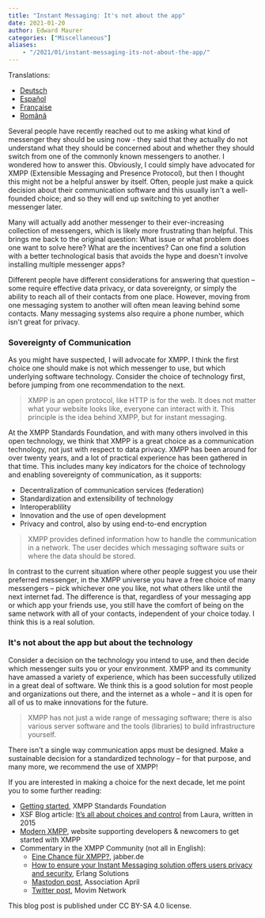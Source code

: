 ```yaml
---
title: "Instant Messaging: It's not about the app"
date: 2021-01-20
author: Edward Maurer
categories: ["Miscellaneous"]
aliases:
    - "/2021/01/instant-messaging-its-not-about-the-app/"
---
```


Translations:
- [Deutsch](https://xmpp.org/2021/01/instant-messaging-es-geht-nicht-um-die-app/)
- [Español](https://xmpp.org/2021/01/mensajeria-instantanea-no-se-trata-de-la-aplicacion/)
- [Française](https://xmpp.org/2021/01/messagerie-instantanee-il-ne-sagit-pas-de-lapplication/)
- [Română](https://xmpp.org/2021/01/mesagerie-instantanee-nu-este-vorba-despre-aplicatie/)

Several people have recently reached out to me asking what kind of messenger they should be using now - they said that they actually do not understand what they should be concerned about and whether they should switch from one of the commonly known messengers to another. 
I wondered how to answer this. Obviously, I could simply have advocated for XMPP (Extensible Messaging and Presence Protocol), but then I thought this might not be a helpful answer by itself. Often, people just make a quick decision about their communication software and this usually isn't a well-founded choice; and so they will end up switching to yet another messenger later.

Many will actually add another messenger to their ever-increasing collection of messengers, which is likely more frustrating than helpful. This brings me back to the original question: What issue or what problem does one want to solve here? What are the incentives? Can one find a solution with a better technological basis that avoids the hype and doesn't involve installing multiple messenger apps?

Different people have different considerations for answering that question – some require effective data privacy, or data sovereignty, or simply the ability to reach all of their contacts from one place. However, moving from one messaging system to another will often mean leaving behind some contacts. Many messaging systems also require a  phone number, which isn't great for privacy.

### Sovereignty of Communication

As you might have suspected, I will advocate for XMPP. I think the first choice one should make is not which messenger to use, but which underlying software technology. Consider the choice of technology first, before jumping from one recommendation to the next.

> XMPP is an open protocol, like HTTP is for the web. It does not matter what your website looks like, everyone can interact with it. This principle is the idea behind XMPP, but for instant messaging.

At the XMPP Standards Foundation, and with many others involved in this open technology, we think that XMPP is a great choice as a communication technology, not just with respect to data privacy. XMPP has been around for over twenty years, and a lot of practical experience has been gathered in that time. This includes many key indicators for the choice of technology and enabling sovereignty of communication, as it supports:

- Decentralization of communication services (federation)
- Standardization and extensibility of technology
- Interoperablility
- Innovation and the use of open development
- Privacy and control, also by using end-to-end encryption

> XMPP provides defined information how to handle the communication in a network. The user decides which messaging software suits or where the data should be stored.

In contrast to the current situation where other people suggest you use their preferred messenger, in the XMPP universe you have a free choice of many messengers – pick whichever one you like, not what others like 
until the next internet fad. The difference is that, regardless of your messaging app or which app your friends use, you still have the comfort of being on the same network with all of your contacts, independent of your choice today. I think this is a real solution.

### It's not about the app but about the technology

Consider a decision on the technology you intend to use, and then decide which messenger suits you or your environment. XMPP and its community have amassed a variety of experience, which has been successfully 
utilized in a great deal of software. We think this is a good solution for most people and organizations out there, and the internet as a whole – and it is open for all of us to make innovations for the future.

> XMPP has not just a wide range of messaging software; there is also various server software and the tools (libraries) to build infrastructure yourself.

There isn't a single way communication apps must be designed. Make a sustainable decision for a standardized technology – for that purpose, and many more, we recommend the use of XMPP!

If you are interested in making a choice for the next decade, let me point you to some further reading:

- [Getting started](https://xmpp.org/getting-started/), XMPP Standards Foundation
- XSF Blog article: [It’s all about choices and control](https://xmpp.org/2015/01/its-all-about-choices-and-control/) from Laura, written in 2015
- [Modern XMPP](https://docs.modernxmpp.org/), website supporting developers & newcomers to get started with XMPP
- Commentary in the XMPP Community (not all in English):
    - [Eine Chance für XMPP?](https://www.jabber.de/eine-chance-fuer-xmpp/), jabber.de
    - [How to ensure your Instant Messaging solution offers users privacy and security](https://www.erlang-solutions.com/blog/how-to-ensure-your-instant-messaging-solution-offers-users-privacy-and-security.html), Erlang Solutions
    - [Mastodon post](https://pouet.april.org/@aprilorg/105520799332659637), Association April
    - [Twitter post](https://twitter.com/MovimNetwork/status/1351138046029279239), Movim Network
    

This blog post is published under CC BY-SA 4.0 license.
   
